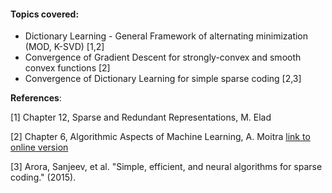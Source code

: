 #### Topics covered:

* Dictionary Learning - General Framework of alternating minimization (MOD, K-SVD) [1,2]
* Convergence of Gradient Descent for strongly-convex and smooth convex functions [2]
* Convergence of Dictionary Learning for simple sparse coding [2,3]

**References**: 

[1] Chapter 12, Sparse and Redundant Representations, M. Elad

[2] Chapter 6, Algorithmic Aspects of Machine Learning, A. Moitra [link to online version](http://people.csail.mit.edu/moitra/docs/bookexv2.pdf)

[3] Arora, Sanjeev, et al. "Simple, efficient, and neural algorithms for sparse coding." (2015).
